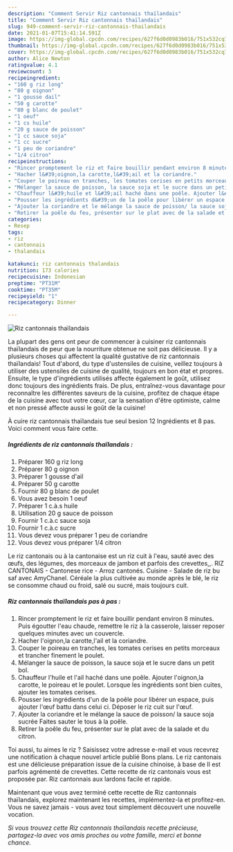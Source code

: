 ```yaml
---
description: "Comment Servir Riz cantonnais thaïlandais"
title: "Comment Servir Riz cantonnais thaïlandais"
slug: 949-comment-servir-riz-cantonnais-thailandais
date: 2021-01-07T15:41:14.591Z
image: https://img-global.cpcdn.com/recipes/627f6d0d0983b016/751x532cq70/riz-cantonnais-thailandais-photo-principale-de-la-recette.jpg
thumbnail: https://img-global.cpcdn.com/recipes/627f6d0d0983b016/751x532cq70/riz-cantonnais-thailandais-photo-principale-de-la-recette.jpg
cover: https://img-global.cpcdn.com/recipes/627f6d0d0983b016/751x532cq70/riz-cantonnais-thailandais-photo-principale-de-la-recette.jpg
author: Alice Newton
ratingvalue: 4.1
reviewcount: 3
recipeingredient:
- "160 g riz long"
- "80 g oignon"
- "1 gousse dail"
- "50 g carotte"
- "80 g blanc de poulet"
- "1 oeuf"
- "1 cs huile"
- "20 g sauce de poisson"
- "1 cc sauce soja"
- "1 cc sucre"
- "1 peu de coriandre"
- "1/4 citron"
recipeinstructions:
- "Rincer promptement le riz et faire bouillir pendant environ 8 minutes. Puis égoutter l&#39;eau chaude, remettre le riz à la casserole, laisser reposer quelques minutes avec un couvercle."
- "Hacher l&#39;oignon,la carotte,l&#39;ail et la coriandre."
- "Couper le poireau en tranches, les tomates cerises en petits morceaux et trancher finement le poulet."
- "Mélanger la sauce de poisson, la sauce soja et le sucre dans un petit bol."
- "Chauffeur l&#39;huile et l&#39;ail haché dans une poêle. Ajouter l&#39;oignon,la carotte, le poireau et le poulet. Lorsque les ingrédients sont bien cuites, ajouter les tomates cerises."
- "Pousser les ingrédients d&#39;un de la poêle pour libérer un espace, puis ajouter l&#39;œuf battu dans celui ci. Déposer le riz cuit sur l&#39;œuf."
- "Ajouter la coriandre et le mélange la sauce de poisson/ la sauce soja sucrée Faites sauter le tous à la poêle."
- "Retirer la poêle du feu, présenter sur le plat avec de la salade et du citron."
categories:
- Resep
tags:
- riz
- cantonnais
- thalandais

katakunci: riz cantonnais thalandais 
nutrition: 173 calories
recipecuisine: Indonesian
preptime: "PT31M"
cooktime: "PT35M"
recipeyield: "1"
recipecategory: Dinner

---
```



![Riz cantonnais thaïlandais](https://img-global.cpcdn.com/recipes/627f6d0d0983b016/751x532cq70/riz-cantonnais-thailandais-photo-principale-de-la-recette.jpg)

La plupart des gens ont peur de commencer à cuisiner riz cantonnais thaïlandais de peur que la nourriture obtenue ne soit pas délicieuse. Il y a plusieurs choses qui affectent la qualité gustative de riz cantonnais thaïlandais! Tout d'abord, du type d'ustensiles de cuisine, veillez toujours à utiliser des ustensiles de cuisine de qualité, toujours en bon état et propres. Ensuite, le type d'ingrédients utilisés affecte également le goût, utilisez donc toujours des ingrédients frais. De plus, entraînez-vous davantage pour reconnaître les différentes saveurs de la cuisine, profitez de chaque étape de la cuisine avec tout votre cœur, car la sensation d'être optimiste, calme et non pressé affecte aussi le goût de la cuisine!

<!--inarticleads1-->

À cuire riz cantonnais thaïlandais tue seul besion 12 Ingrédients et 8 pas. Voici comment vous faire cette.

##### Ingrédients de riz cantonnais thaïlandais :

1. Préparer 160 g riz long
1. Préparer 80 g oignon
1. Préparer 1 gousse d&#39;ail
1. Préparer 50 g carotte
1. Fournir 80 g blanc de poulet
1. Vous avez besoin 1 oeuf
1. Préparer 1 c.à.s huile
1. Utilisation 20 g sauce de poisson
1. Fournir 1 c.à.c sauce soja
1. Fournir 1 c.à.c sucre
1. Vous devez vous préparer 1 peu de coriandre
1. Vous devez vous préparer 1/4 citron


Le riz cantonais ou à la cantonaise est un riz cuit à l&#39;eau, sauté avec des œufs, des légumes, des morceaux de jambon et parfois des crevettes,,. RIZ CANTONAIS - Cantonese rice - Arroz cantonés. Cuisine - Salade de riz bu saf avec AmyChanel. Céréale la plus cultivée au monde après le blé, le riz se consomme chaud ou froid, salé ou sucré, mais toujours cuit. 

<!--inarticleads2-->

##### Riz cantonnais thaïlandais pas à pas :

1. Rincer promptement le riz et faire bouillir pendant environ 8 minutes. Puis égoutter l&#39;eau chaude, remettre le riz à la casserole, laisser reposer quelques minutes avec un couvercle.
1. Hacher l&#39;oignon,la carotte,l&#39;ail et la coriandre.
1. Couper le poireau en tranches, les tomates cerises en petits morceaux et trancher finement le poulet.
1. Mélanger la sauce de poisson, la sauce soja et le sucre dans un petit bol.
1. Chauffeur l&#39;huile et l&#39;ail haché dans une poêle. Ajouter l&#39;oignon,la carotte, le poireau et le poulet. Lorsque les ingrédients sont bien cuites, ajouter les tomates cerises.
1. Pousser les ingrédients d&#39;un de la poêle pour libérer un espace, puis ajouter l&#39;œuf battu dans celui ci. Déposer le riz cuit sur l&#39;œuf.
1. Ajouter la coriandre et le mélange la sauce de poisson/ la sauce soja sucrée Faites sauter le tous à la poêle.
1. Retirer la poêle du feu, présenter sur le plat avec de la salade et du citron.


Toi aussi, tu aimes le riz ? Saisissez votre adresse e-mail et vous recevrez une notification à chaque nouvel article publié Bons plans. Le riz cantonais est une délicieuse préparation issue de la cuisine chinoise, à base de Il est parfois agrémenté de crevettes. Cette recette de riz cantonais vous est proposée par. Riz cantonnais aux lardons facile et rapide. 

<!--inarticleads1-->

<p>
Maintenant que vous avez terminé cette recette de Riz cantonnais thaïlandais, explorez maintenant les recettes, implémentez-la et profitez-en. Vous ne savez jamais - vous avez tout simplement découvert une nouvelle vocation.
</p>

<p>
<i>Si vous trouvez cette Riz cantonnais thaïlandais recette précieuse, partagez-la avec vos amis proches ou votre famille, merci et bonne chance.</i>
</p>
